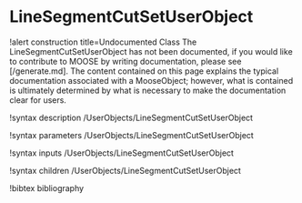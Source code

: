 <!-- MOOSE Documentation Stub: Remove this when content is added. -->

# LineSegmentCutSetUserObject

!alert construction title=Undocumented Class
The LineSegmentCutSetUserObject has not been documented, if you would like to contribute to MOOSE by
writing documentation, please see [/generate.md]. The content contained on this page explains
the typical documentation associated with a MooseObject; however, what is contained is ultimately
determined by what is necessary to make the documentation clear for users.

!syntax description /UserObjects/LineSegmentCutSetUserObject

!syntax parameters /UserObjects/LineSegmentCutSetUserObject

!syntax inputs /UserObjects/LineSegmentCutSetUserObject

!syntax children /UserObjects/LineSegmentCutSetUserObject

!bibtex bibliography
